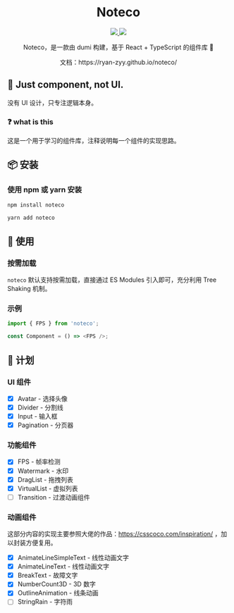 <h1 align="center">Noteco</h1>

<p align="center">
    <a href="https://www.npmjs.org/package/noteco">
        <img src="https://img.shields.io/npm/v/noteco.svg">
    </a>
    <a href="https://npmcharts.com/compare/noteco?minimal=true">
        <img src="http://img.shields.io/npm/dm/noteco.svg">
    </a>
  <br>
</p>

<p align="center">
    Noteco，是一款由 dumi 构建，基于 React + TypeScript 的组件库 🚀
</p>

<p align="center">
    文档：https://ryan-zyy.github.io/noteco/
</p>

## 🌼 Just component, not UI.

没有 UI 设计，只专注逻辑本身。

### ❓ what is this

这是一个用于学习的组件库，注释说明每一个组件的实现思路。

## 📦 安装

### 使用 npm 或 yarn 安装

```bash
npm install noteco
```

```bash
yarn add noteco
```

## 🔨 使用

### 按需加载

`noteco` 默认支持按需加载，直接通过 ES Modules 引入即可，充分利用 Tree Shaking 机制。

### 示例

```js
import { FPS } from 'noteco';

const Component = () => <FPS />;
```

## 📅 计划

### UI 组件

- [x] Avatar - 选择头像
- [x] Divider - 分割线
- [x] Input - 输入框
- [x] Pagination - 分页器

### 功能组件

- [x] FPS - 帧率检测
- [x] Watermark - 水印
- [x] DragList - 拖拽列表
- [x] VirtualList - 虚拟列表
- [ ] Transition - 过渡动画组件

### 动画组件

这部分内容的实现主要参照大佬的作品：https://csscoco.com/inspiration/ ，加以封装方便复用。

- [x] AnimateLineSimpleText - 线性动画文字
- [x] AnimateLineText - 线性动画文字
- [x] BreakText - 故障文字
- [x] NumberCount3D - 3D 数字
- [x] OutlineAnimation - 线条动画
- [ ] StringRain - 字符雨
